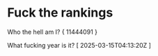 # Fuck the rankings

Who the hell am I?
{ 11444091 }

What fucking year is it?
[ 2025-03-15T04:13:20Z ]
